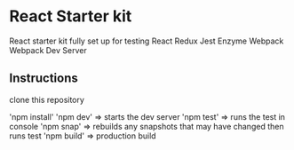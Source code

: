 # React Starter kit
React starter kit fully set up for testing
React
Redux
Jest
Enzyme
Webpack
Webpack Dev Server

## Instructions
clone this repository

'npm install'
'npm dev' => starts the dev server
'npm test'  => runs the test in console
'npm snap'  => rebuilds any snapshots that may have changed then runs test
'npm build'  => production build